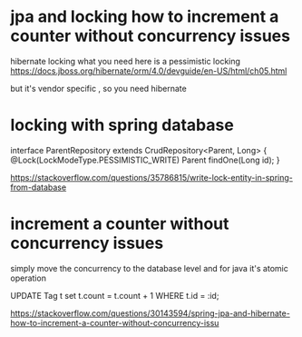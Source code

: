# jpa and locking how to increment a counter without concurrency issues
hibernate locking
what you need here is a pessimistic locking 
https://docs.jboss.org/hibernate/orm/4.0/devguide/en-US/html/ch05.html

but it's vendor specific , so you need hibernate 
# locking with spring database

interface ParentRepository extends CrudRepository<Parent, Long> {
  @Lock(LockModeType.PESSIMISTIC_WRITE)
  Parent findOne(Long id);
}

https://stackoverflow.com/questions/35786815/write-lock-entity-in-spring-from-database

# increment a counter without concurrency issues

simply move the concurrency to the database level and for java it's atomic operation

UPDATE Tag t set t.count = t.count + 1 WHERE t.id = :id;

https://stackoverflow.com/questions/30143594/spring-jpa-and-hibernate-how-to-increment-a-counter-without-concurrency-issu
